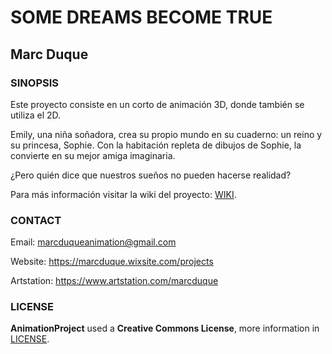 # SOME DREAMS BECOME TRUE
## Marc Duque

### SINOPSIS

Este proyecto consiste en un corto de animación 3D, donde también se utiliza el 2D.

Emily, una niña soñadora, crea su propio mundo en su cuaderno: un reino y su princesa, Sophie. Con la habitación repleta de dibujos de Sophie, la convierte en su mejor amiga imaginaria.

¿Pero quién dice que nuestros sueños no pueden hacerse realidad?

 Para más información visitar la wiki del proyecto: [WIKI](https://github.com/marcduque/AnimationProject/wiki).

### CONTACT

Email: marcduqueanimation@gmail.com

Website: https://marcduque.wixsite.com/projects

Artstation: https://www.artstation.com/marcduque

### LICENSE

**AnimationProject** used a **Creative Commons License**, more information in [LICENSE](https://creativecommons.org/licenses/by-nc-sa/4.0/legalcode).
